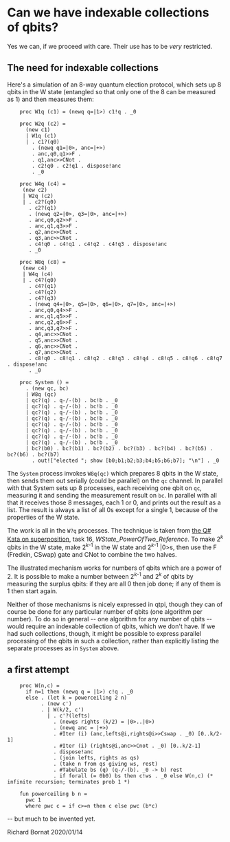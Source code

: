 # Can we have indexable collections of qbits?

Yes we can, if we proceed with care. Their use has to be *very* restricted.

## The need for indexable collections

Here's a simulation of an 8-way quantum election protocol, which sets up 8 qbits in the W state (entangled so that only one of the 8 can be measured as 1) and then measures them:

        proc W1q (c1) = (newq q=|1>) c1!q . _0

        proc W2q (c2) =
          (new c1)
          | W1q (c1)
          | . c1?(q0)
            . (newq q1=|0>, anc=|+>)
            . anc,q0,q1>>F . 
            . q1,anc>>CNot . 
            . c2!q0 . c2!q1 . dispose!anc
            . _0
                    
        proc W4q (c4) =
         (new c2)
         | W2q (c2)
         | . c2?(q0) 
           . c2?(q1)
           . (newq q2=|0>, q3=|0>, anc=|+>)
           . anc,q0,q2>>F . 
           . anc,q1,q3>>F . 
           . q2,anc>>CNot . 
           . q3,anc>>CNot . 
           . c4!q0 . c4!q1 . c4!q2 . c4!q3 . dispose!anc
           . _0

        proc W8q (c8) =
         (new c4)
         | W4q (c4)
         | . c4?(q0) 
           . c4?(q1)
           . c4?(q2)
           . c4?(q3)
           . (newq q4=|0>, q5=|0>, q6=|0>, q7=|0>, anc=|+>)
           . anc,q0,q4>>F . 
           . anc,q1,q5>>F . 
           . anc,q2,q6>>F . 
           . anc,q3,q7>>F . 
           . q4,anc>>CNot . 
           . q5,anc>>CNot . 
           . q6,anc>>CNot . 
           . q7,anc>>CNot . 
           . c8!q0 . c8!q1 . c8!q2 . c8!q3 . c8!q4 . c8!q5 . c8!q6 . c8!q7 . dispose!anc
           . _0

        proc System () =
          . (new qc, bc)
          | W8q (qc)
          | qc?(q) . q-/-(b) . bc!b . _0
          | qc?(q) . q-/-(b) . bc!b . _0
          | qc?(q) . q-/-(b) . bc!b . _0
          | qc?(q) . q-/-(b) . bc!b . _0
          | qc?(q) . q-/-(b) . bc!b . _0
          | qc?(q) . q-/-(b) . bc!b . _0
          | qc?(q) . q-/-(b) . bc!b . _0
          | qc?(q) . q-/-(b) . bc!b . _0
          | bc?(b0) . bc?(b1) . bc?(b2) . bc?(b3) . bc?(b4) . bc?(b5) . bc?(b6) . bc?(b7) 
            . out!["elected "; show [b0;b1;b2;b3;b4;b5;b6;b7]; "\n"] . _0
            
The `System` process invokes `W8q(qc)` which prepares 8 qbits in the W state, then sends them out serially (could be parallel) on the `qc` channel. In parallel with that System sets up 8 processes, each receiving one qbit on `qc`, measuring it and sending the measurement result on `bc`. In parallel with all that it receives those 8 messages, each 1 or 0, and prints out the result as a list. The result is always a list of all 0s except for a single 1, because of the properties of the W state.

The work is all in the `W?q` processes. The technique is taken from [the Q\# Kata on superposition](https://github.com/microsoft/QuantumKatas/blob/master/Superposition/ReferenceImplementation.qs), task 16, *WState_PowerOfTwo_Reference*. To make 2<sup>*k*</sup> qbits in the W state, make 2<sup>*k*-1</sup> in the W state and 2<sup>*k*-1</sup> |0>s, then use the F (Fredkin, CSwap) gate and CNot to combine the two halves. 

The illustrated mechanism works for numbers of qbits which are a power of 2. It is possible to make a number between 2<sup>*k*-1</sup> and 2<sup>*k*</sup> of qbits by measuring the surplus qbits: if they are all 0 then job done; if any of them is 1 then start again. 

Neither of those mechanisms is nicely expressed in qtpi, though they can of course be done for any particular number of qbits (one algorithm per number). To do so in general -- one algorithm for any number of qbits -- would require an indexable collection of qbits, which we don't have. If we had such collections, though, it might be possible to express parallel processing of the qbits in such a collection, rather than explicitly listing the separate processes as in `System` above.

## a first attempt

        proc W(n,c) =
          if n=1 then (newq q = |1>) c!q . _0
          else . (let k = powerceiling 2 n)
               . (new c')
               . | W(k/2, c')
                 | . c'?(lefts)
                   . (newqs rights (k/2) = |0>..|0>)
                   . (newq anc = |+>)
                   . #Iter (i) (anc,lefts@i,rights@i>>Cswap . _0) [0..k/2-1]
                   . #Iter (i) (rights@i,anc>>Cnot . _0) [0..k/2-1]
                   . dispose!anc
                   . (join lefts, rights as qs)
                   . (take n from qs giving ws, rest)
                   . #Tabulate bs (q) (q-/-(b). _0 -> b) rest
                   . if forall (= 0b0) bs then c!ws . _0 else W(n,c) (* infinite recursion; terminates prob 1 *)

        fun powerceiling b n =
          pwc 1
          where pwc c = if c>=n then c else pwc (b*c)

-- but much to be invented yet.

Richard Bornat
2020/01/14

  
